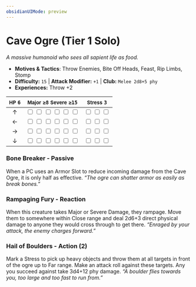 ```yaml
---
obsidianUIMode: preview
---
```

# Cave Ogre (Tier 1 Solo)

*A massive humanoid who sees all sapient life as food.*

- **Motives & Tactics**: Throw Enemies, Bite Off Heads, Feast, Rip Limbs, Stomp
- **Difficulty:** `15` | **Attack Modifier:** `+1` | **Club:** `Melee 2d8+5 phy`
- **Experiences:** Throw +2

| <small>HP</small> `6` | <small>Major</small> `≥8` <small>Severe</small> `≥15` | <small>Stress</small> `3` |
|:-:|:-:|:-:|
| ↑ |  <input type="checkbox" unchecked id="69bb7cc9"> <input type="checkbox" unchecked id="fef3c4ea"> <input type="checkbox" unchecked id="c8b91a91"> <input type="checkbox" unchecked id="be4af151"> <input type="checkbox" unchecked id="830271b8"> <input type="checkbox" unchecked id="259d35b9"> |  <input type="checkbox" unchecked id="ff9a2b42"> <input type="checkbox" unchecked id="0f0bf1e0"> <input type="checkbox" unchecked id="a1fa7d85"> |
| ← |  <input type="checkbox" unchecked id="bc35bbe5"> <input type="checkbox" unchecked id="2cd647e0"> <input type="checkbox" unchecked id="6ee0b22c"> <input type="checkbox" unchecked id="98ac15c3"> <input type="checkbox" unchecked id="5229c446"> <input type="checkbox" unchecked id="ccb6f622"> |  <input type="checkbox" unchecked id="657f4dd7"> <input type="checkbox" unchecked id="8232d584"> <input type="checkbox" unchecked id="2eb2001e"> |
| → |  <input type="checkbox" unchecked id="12836b27"> <input type="checkbox" unchecked id="05cd5975"> <input type="checkbox" unchecked id="d1c42e78"> <input type="checkbox" unchecked id="f652169d"> <input type="checkbox" unchecked id="1918f661"> <input type="checkbox" unchecked id="e5b33e27"> |  <input type="checkbox" unchecked id="1a57a985"> <input type="checkbox" unchecked id="ca1e2dcc"> <input type="checkbox" unchecked id="5b8ea01f"> |
| ↓ |  <input type="checkbox" unchecked id="e1478879"> <input type="checkbox" unchecked id="ec97d823"> <input type="checkbox" unchecked id="4712df6c"> <input type="checkbox" unchecked id="74ba0c71"> <input type="checkbox" unchecked id="b5f0f74b"> <input type="checkbox" unchecked id="d90d59dc"> |  <input type="checkbox" unchecked id="3511beb1"> <input type="checkbox" unchecked id="9c0903b3"> <input type="checkbox" unchecked id="49c86869"> |

### Bone Breaker - Passive

When a PC uses an Armor Slot to reduce incoming damage from the Cave Ogre, it is only half as effective. *“The ogre can shatter armor as easily as break bones.”*

### Rampaging Fury - Reaction

When this creature takes Major or Severe Damage, they rampage. Move them to somewhere within Close range and deal 2d6+3 direct physical damage to anyone they would cross through to get there. *“Enraged by your attack, the enemy charges forward.”*

### Hail of Boulders - Action (2)

Mark a Stress to pick up heavy objects and throw them at all targets in front of the ogre up to Far range. Make an attack roll against these targets. Any you succeed against take 3d4+12 phy damage. *“A boulder flies towards you, too large and too fast to run from.”*
